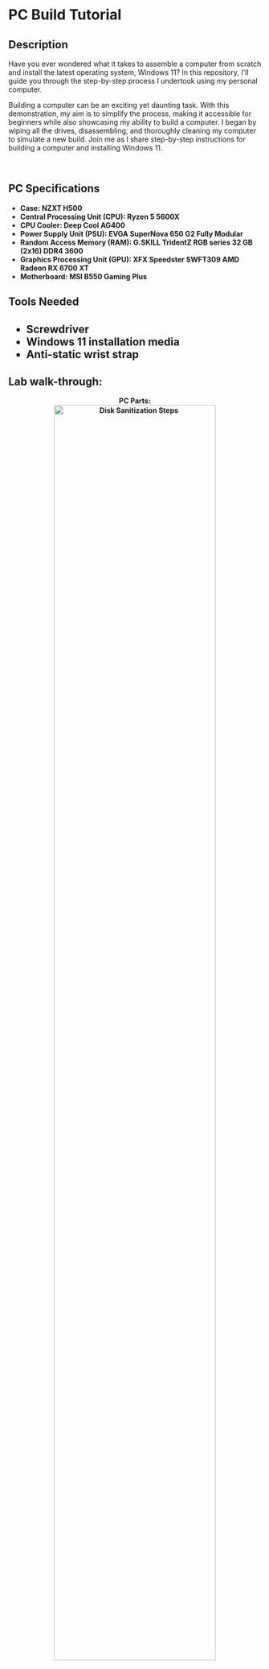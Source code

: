 <h1>PC Build Tutorial</h1>


<h2>Description</h2>
Have you ever wondered what it takes to assemble a computer from scratch and install the latest operating system, Windows 11? In this repository, I'll guide you through the step-by-step process I undertook using my personal computer.

Building a computer can be an exciting yet daunting task. With this demonstration, my aim is to simplify the process, making it accessible for beginners while also showcasing my ability to build a computer.
I began by wiping all the drives, disassembling, and thoroughly cleaning my computer to simulate a new build. Join me as I share step-by-step instructions for building a computer and installing Windows 11.

<br />


<h2>PC Specifications </h2>

- <b>Case: NZXT H500</b> 
- <b>Central Processing Unit (CPU): Ryzen 5 5600X</b>
- <b>CPU Cooler: Deep Cool AG400</b>
- <b>Power Supply Unit (PSU): EVGA SuperNova 650 G2 Fully Modular<b/>
- <b>Random Access Memory (RAM): G.SKILL TridentZ RGB series 32 GB (2x16) DDR4 3600<b/>
- <b>Graphics Processing Unit (GPU): XFX Speedster SWFT309 AMD Radeon RX 6700 XT<b/>
- <b>Motherboard: MSI B550 Gaming Plus<b/>


<h2>Tools Needed <h2>

- <b>Screwdriver</b> 
- <b>Windows 11 installation media</b> 
- <b>Anti-static wrist strap</b>
<h2>Lab walk-through:</h2>

<p align="center">
PC Parts: <br/>
<img src="https://i.imgur.com/VoR6Gso.png" height="80%" width="80%" alt="Disk Sanitization Steps"/>
<br />
<br />
Step One: Install CPU  <br/>
<img src="https://i.imgur.com/KYImbNQ.png" height="80%" width="80%" alt="Disk Sanitization Steps"/>
<br />
<br />
Step Two : Install CPU Cooler <br/>
<img src="https://i.imgur.com/q2yLAL3.png" height="80%" width="80%" alt="Disk Sanitization Steps"/>
<br />
<br />
Step Three: Install RAM  <br/>
<img src="https://i.imgur.com/xCBQgDU.png" height="80%" width="80%" alt="Disk Sanitization Steps"/>
<br />
<br />
Step Four: Install SSD into Case (Varies between case)  <br/>
<img src="https://i.imgur.com/wa5vgH9.png" height="80%" width="80%" alt="Disk Sanitization Steps"/>
<br />
<br />
<br/>
<img src="https://i.imgur.com/9fPrz6u.png" height="80%" width="80%" alt="Disk Sanitization Steps"/>
<br />
<br />
Step Five: Install Motherboard into Case via Screws  <br/>
<img src="https://i.imgur.com/nu5KEAE.png" height="80%" width="80%" alt="Disk Sanitization Steps"/>
<br />
<br />
Step Six: Install PSU into Case via screws  <br/>
<img src="https://i.imgur.com/U3HA0yO.png" height="80%" width="80%" alt="Disk Sanitization Steps"/>
<br />
<br />
Step Seven: Wire Cables Through to Front , Cable Manage, and Plug in SATA Cable into SSD  <br/>
<img src="https://i.imgur.com/lPXZFMm.png" height="80%" width="80%" alt="Disk Sanitization Steps"/>
<br />
<br />
Step Eight: Plug in Case Headers & SATA Cables <br/>
<img src="https://i.imgur.com/GvOdObw.png" height="80%" width="80%" alt="Disk Sanitization Steps"/>
<br />
<br />
Step Nine: Install the 24-pin Connector to Give the Motherboad Power <br/>
<img src="https://i.imgur.com/fqpn3Kj.png" height="80%" width="80%" alt="Disk Sanitization Steps"/>
<br />
<br />
Step Ten: Install the 8-pin Connector to give the CPU Power <br/>
<img src="https://i.imgur.com/nV3r2JG.png" height="80%" width="80%" alt="Disk Sanitization Steps"/>
<br />
<br />
Step Eleven: Install the 3-pin Connectos to power on the Case Fans, CPU Cooler, and the CPU Coolers RGB <br/>
<img src="https://i.imgur.com/IDkWFk7.png" height="80%" width="80%" alt="Disk Sanitization Steps"/>
<br />
<br />
Step Twelve: Install the GPU and plug in the 8-Pin(6+2-Pin) <br/>
<img src="https://i.imgur.com/h1pJAQT.png" height="80%" width="80%" alt="Disk Sanitization Steps"/>
<br />
<br />
Step Thirteen: Power on the PC to test <br/>
<img src="https://i.imgur.com/Fj0AloL.png" height="80%" width="80%" alt="Disk Sanitization Steps"/>
</p>

<!--
 ```diff
- text in red
+ text in green
! text in orange
# text in gray
@@ text in purple (and bold)@@
```
--!>
